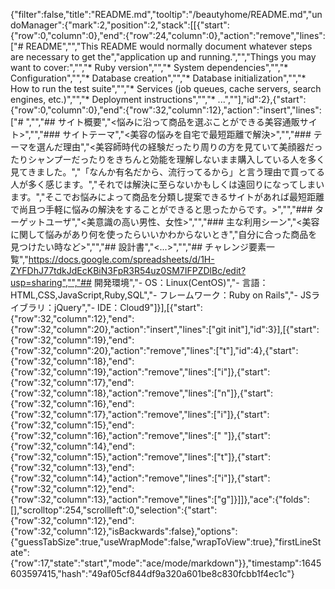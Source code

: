{"filter":false,"title":"README.md","tooltip":"/beautyhome/README.md","undoManager":{"mark":2,"position":2,"stack":[[{"start":{"row":0,"column":0},"end":{"row":24,"column":0},"action":"remove","lines":["# README","","This README would normally document whatever steps are necessary to get the","application up and running.","","Things you may want to cover:","","* Ruby version","","* System dependencies","","* Configuration","","* Database creation","","* Database initialization","","* How to run the test suite","","* Services (job queues, cache servers, search engines, etc.)","","* Deployment instructions","","* ...",""],"id":2},{"start":{"row":0,"column":0},"end":{"row":32,"column":12},"action":"insert","lines":["# <Beauty Home>","","## サイト概要","<悩みに沿って商品を選ぶことができる美容通販サイト>","","### サイトテーマ","<美容の悩みを自宅で最短距離で解決>","","### テーマを選んだ理由","<美容師時代の経験だったり周りの方を見ていて美顔器だったりシャンプーだったりをきちんと効能を理解しないまま購入している人を多く見てきました。","「なんか有名だから、流行ってるから」と言う理由で買ってる人が多く感じます。","それでは解決に至らないかもしくは遠回りになってしまいます。","そこでお悩みによって商品を分類し提案できるサイトがあれば最短距離で尚且つ手軽に悩みの解決をすることができると思ったからです。>","","### ターゲットユーザ","<美意識の高い男性、女性>","","### 主な利用シーン","<美容に関して悩みがあり何を使ったらいいかわからないとき","自分に合った商品を見つけたい時など>","","## 設計書","<...>","","## チャレンジ要素一覧","https://docs.google.com/spreadsheets/d/1H-ZYFDhJ77tdkJdEcKBiN3FpR3R54uz0SM7IFPZDlBc/edit?usp=sharing","","## 開発環境","- OS：Linux(CentOS)","- 言語：HTML,CSS,JavaScript,Ruby,SQL","- フレームワーク：Ruby on Rails","- JSライブラリ：jQuery","- IDE：Cloud9"]}],[{"start":{"row":32,"column":12},"end":{"row":32,"column":20},"action":"insert","lines":["git init"],"id":3}],[{"start":{"row":32,"column":19},"end":{"row":32,"column":20},"action":"remove","lines":["t"],"id":4},{"start":{"row":32,"column":18},"end":{"row":32,"column":19},"action":"remove","lines":["i"]},{"start":{"row":32,"column":17},"end":{"row":32,"column":18},"action":"remove","lines":["n"]},{"start":{"row":32,"column":16},"end":{"row":32,"column":17},"action":"remove","lines":["i"]},{"start":{"row":32,"column":15},"end":{"row":32,"column":16},"action":"remove","lines":[" "]},{"start":{"row":32,"column":14},"end":{"row":32,"column":15},"action":"remove","lines":["t"]},{"start":{"row":32,"column":13},"end":{"row":32,"column":14},"action":"remove","lines":["i"]},{"start":{"row":32,"column":12},"end":{"row":32,"column":13},"action":"remove","lines":["g"]}]]},"ace":{"folds":[],"scrolltop":254,"scrollleft":0,"selection":{"start":{"row":32,"column":12},"end":{"row":32,"column":12},"isBackwards":false},"options":{"guessTabSize":true,"useWrapMode":false,"wrapToView":true},"firstLineState":{"row":17,"state":"start","mode":"ace/mode/markdown"}},"timestamp":1645603597415,"hash":"49af05cf844df9a320a601be8c830fcbb1f4ec1c"}
